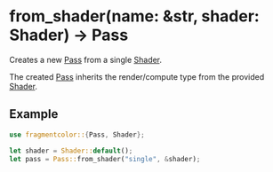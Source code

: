 # from_shader(name: &str, shader: Shader) -> Pass

Creates a new [Pass](https://fragmentcolor.org/api/pass) from a single [Shader](https://fragmentcolor.org/api/shader).

The created [Pass](https://fragmentcolor.org/api/pass) inherits the render/compute type from the provided [Shader](https://fragmentcolor.org/api/shader).

## Example

```rust
use fragmentcolor::{Pass, Shader};

let shader = Shader::default();
let pass = Pass::from_shader("single", &shader);
```
